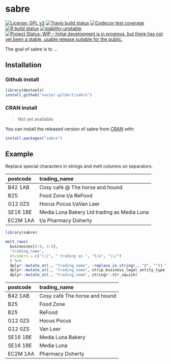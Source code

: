 
# sabre

<!-- badges: start -->
[![License: GPL v3](https://img.shields.io/badge/License-GPLv3-blue.svg)](https://www.gnu.org/licenses/gpl-3.0)
[![Travis build status](https://travis-ci.org/xavier-gilbert/sabre.svg?branch=main)](https://travis-ci.org/xavier-gilbert/sabre)
[![Codecov test coverage](https://codecov.io/gh/xavier-gilbert/sabre/branch/main/graph/badge.svg)](https://codecov.io/gh/xavier-gilbert/sabre?branch=master)
[![R build status](https://github.com/xavier-gilbert/sabre/workflows/R-CMD-check/badge.svg)](https://github.com/xavier-gilbert/sabre/actions)
[![stability-unstable](https://img.shields.io/badge/stability-unstable-yellow.svg)](https://github.com/emersion/stability-badges#unstable)
[![Project Status: WIP – Initial development is in progress, but there has not yet been a stable, usable release suitable for the public.](https://www.repostatus.org/badges/latest/wip.svg)](https://www.repostatus.org/#wip)
<!-- badges: end -->

The goal of sabre is to ...

## Installation

### Github install

```r
library(devtools)
install_github("xavier-gilbert/sabre")
```

### CRAN install

> Not yet available.

You can install the released version of sabre from [CRAN](https://CRAN.R-project.org) with:

``` r
install.packages("sabre")
```

## Example

Replace special characters in strings and melt columns on separators.

|postcode |trading_name                                |
|:--------|:-------------------------------------------|
|B42 1AB  |Cosy café @ The horse and hound             |
|B25      |Food Zone t/a ReFood                        |
|G12 0ZS  |Hocus Pocus t/aVan Leer                     |
|SE16 1BE |Media Luna Bakery Ltd trading as Media Luna |
|EC2M 1AA |t/a Pharmacy Doherty                        |

``` r
library(sabre)

melt_rows(
  businesses[4:8, 3:4],
  "trading_name",
  dividers = c("\\|", " trading as ", "t/a", "\\/")
  ) %>%
  dplyr::mutate_at(., "trading_name", ~replace_in_string(., "@", "")) %>%
  dplyr::mutate_at(., "trading_name", strip_business_legal_entity_type) %>%
  dplyr::mutate_at(., "trading_name", stringr::str_squish)
```

|postcode |trading_name                  |
|:--------|:-----------------------------|
|B42 1AB  |Cosy café The horse and hound |
|B25      |Food Zone                     |
|B25      |ReFood                        |
|G12 0ZS  |Hocus Pocus                   |
|G12 0ZS  |Van Leer                      |
|SE16 1BE |Media Luna Bakery             |
|SE16 1BE |Media Luna                    |
|EC2M 1AA |Pharmacy Doherty              |
